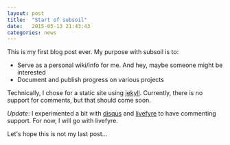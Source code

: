 ```yaml
---
layout: post
title:  "Start of subsoil"
date:   2015-05-13 21:43:43
categories: news
---
```

This is my first blog post ever. My purpose with subsoil is to:

* Serve as a personal wiki/info for me. And hey, maybe someone might be interested
* Document and publish progress on various projects

Technically, I chose for a static site using [jekyll](http://jekyllrb.com). Currently, there is no support for comments, but that should come soon.

_Update_: I experimented a bit with [disqus](http://disqus.com) and [livefyre](http://livefyre.com) to have commenting support. For now, I will go with livefyre.

Let's hope this is not my last post...
